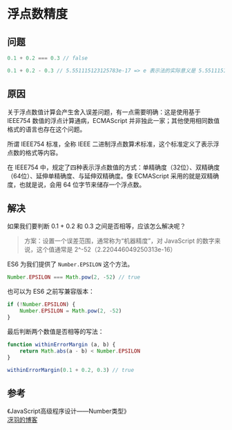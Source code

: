 # 浮点数精度

## 问题
```js
0.1 + 0.2 === 0.3 // false

0.1 + 0.2 - 0.3 // 5.551115123125783e-17 => e 表示法的实际意义是 5.551115123125783 * 10^-7
```

## 原因

关于浮点数值计算会产生舍入误差问题，有一点需要明确：这是使用基于 IEEE754 数值的浮点计算通病，ECMAScript 并非独此一家；其他使用相同数值格式的语言也存在这个问题。

所谓 IEEE754 标准，全称 IEEE 二进制浮点数算术标准，这个标准定义了表示浮点数的格式等内容。

在 IEEE754 中，规定了四种表示浮点数值的方式：单精确度（32位）、双精确度（64位）、延伸单精确度、与延伸双精确度。像 ECMAScript 采用的就是双精确度，也就是说，会用 64 位字节来储存一个浮点数。

## 解决

如果我们要判断 0.1 + 0.2 和 0.3 之间是否相等，应该怎么解决呢？

> 方案：设置一个误差范围，通常称为“机器精度”，对 JavaScript 的数字来说，这个值通常是 2^-52（2.220446049250313e-16）

ES6 为我们提供了 `Number.EPSILON` 这个方法。
```js
Number.EPSILON === Math.pow(2, -52) // true
```

也可以为 ES6 之前写兼容版本：
```js
if (!Number.EPSILON) {
    Number.EPSILON = Math.pow(2, -52)
}
```

最后判断两个数值是否相等的写法：
```js
function withinErrorMargin (a, b) {
    return Math.abs(a - b) < Number.EPSILON
}

withinErrorMargin(0.1 + 0.2, 0.3) // true
```

## 参考
《JavaScript高级程序设计——Number类型》  
[冴羽的博客](https://github.com/mqyqingfeng/Blog/issues/155)